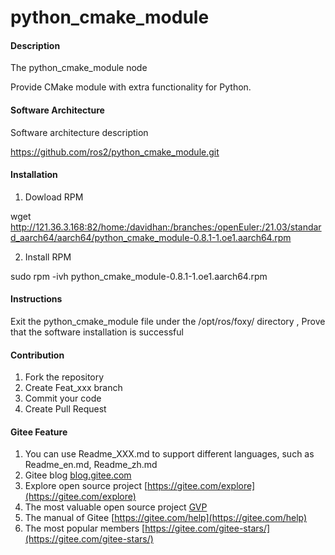# python_cmake_module

#### Description
The python_cmake_module node 

Provide CMake module with extra functionality for Python.

#### Software Architecture
Software architecture description

https://github.com/ros2/python_cmake_module.git

#### Installation

1.  Dowload RPM

wget http://121.36.3.168:82/home:/davidhan:/branches:/openEuler:/21.03/standard_aarch64/aarch64/python_cmake_module-0.8.1-1.oe1.aarch64.rpm

2.  Install RPM

sudo rpm -ivh python_cmake_module-0.8.1-1.oe1.aarch64.rpm

#### Instructions

Exit the python_cmake_module file under the /opt/ros/foxy/ directory , Prove that the software installation is successful

#### Contribution

1.  Fork the repository
2.  Create Feat_xxx branch
3.  Commit your code
4.  Create Pull Request


#### Gitee Feature

1.  You can use Readme\_XXX.md to support different languages, such as Readme\_en.md, Readme\_zh.md
2.  Gitee blog [blog.gitee.com](https://blog.gitee.com)
3.  Explore open source project [https://gitee.com/explore](https://gitee.com/explore)
4.  The most valuable open source project [GVP](https://gitee.com/gvp)
5.  The manual of Gitee [https://gitee.com/help](https://gitee.com/help)
6.  The most popular members  [https://gitee.com/gitee-stars/](https://gitee.com/gitee-stars/)

